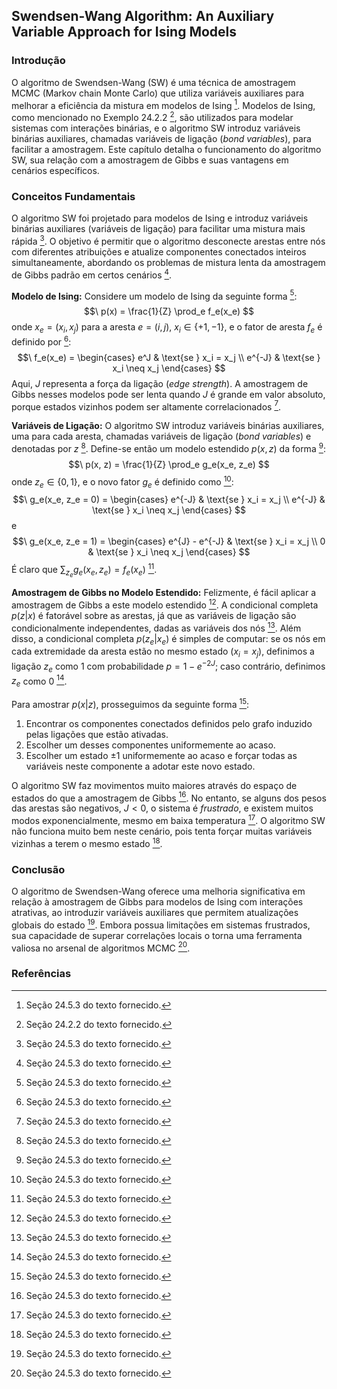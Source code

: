 ## Swendsen-Wang Algorithm: An Auxiliary Variable Approach for Ising Models

### Introdução
O algoritmo de Swendsen-Wang (SW) é uma técnica de amostragem MCMC (Markov chain Monte Carlo) que utiliza variáveis auxiliares para melhorar a eficiência da mistura em modelos de Ising [^24.5.3]. Modelos de Ising, como mencionado no Exemplo 24.2.2 [^2.2.2], são utilizados para modelar sistemas com interações binárias, e o algoritmo SW introduz variáveis binárias auxiliares, chamadas variáveis de ligação (*bond variables*), para facilitar a amostragem. Este capítulo detalha o funcionamento do algoritmo SW, sua relação com a amostragem de Gibbs e suas vantagens em cenários específicos.

### Conceitos Fundamentais
O algoritmo SW foi projetado para modelos de Ising e introduz variáveis binárias auxiliares (variáveis de ligação) para facilitar uma mistura mais rápida [^24.5.3]. O objetivo é permitir que o algoritmo desconecte arestas entre nós com diferentes atribuições e atualize componentes conectados inteiros simultaneamente, abordando os problemas de mistura lenta da amostragem de Gibbs padrão em certos cenários [^24.5.3].

**Modelo de Ising:** Considere um modelo de Ising da seguinte forma [^24.5.3]:
$$\
p(x) = \frac{1}{Z} \prod_e f_e(x_e)
$$
onde $x_e = (x_i, x_j)$ para a aresta $e = (i, j)$, $x_i \in \{+1, -1\}$, e o fator de aresta $f_e$ é definido por [^24.5.3]:
$$\
f_e(x_e) = \begin{cases}
e^J & \text{se } x_i = x_j \\
e^{-J} & \text{se } x_i \neq x_j
\end{cases}
$$
Aqui, $J$ representa a força da ligação (*edge strength*). A amostragem de Gibbs nesses modelos pode ser lenta quando $J$ é grande em valor absoluto, porque estados vizinhos podem ser altamente correlacionados [^24.5.3].

**Variáveis de Ligação:** O algoritmo SW introduz variáveis binárias auxiliares, uma para cada aresta, chamadas variáveis de ligação (*bond variables*) e denotadas por $z$ [^24.5.3]. Define-se então um modelo estendido $p(x, z)$ da forma [^24.5.3]:
$$\
p(x, z) = \frac{1}{Z} \prod_e g_e(x_e, z_e)
$$
onde $z_e \in \{0, 1\}$, e o novo fator $g_e$ é definido como [^24.5.3]:
$$\
g_e(x_e, z_e = 0) = \begin{cases}
e^{-J} & \text{se } x_i = x_j \\
e^{-J} & \text{se } x_i \neq x_j
\end{cases}
$$
e
$$\
g_e(x_e, z_e = 1) = \begin{cases}
e^{J} - e^{-J} & \text{se } x_i = x_j \\
0 & \text{se } x_i \neq x_j
\end{cases}
$$
É claro que $\sum_{z_e} g_e(x_e, z_e) = f_e(x_e)$ [^24.5.3].

**Amostragem de Gibbs no Modelo Estendido:** Felizmente, é fácil aplicar a amostragem de Gibbs a este modelo estendido [^24.5.3]. A condicional completa $p(z|x)$ é fatorável sobre as arestas, já que as variáveis de ligação são condicionalmente independentes, dadas as variáveis dos nós [^24.5.3]. Além disso, a condicional completa $p(z_e|x_e)$ é simples de computar: se os nós em cada extremidade da aresta estão no mesmo estado ($x_i = x_j$), definimos a ligação $z_e$ como 1 com probabilidade $p = 1 - e^{-2J}$; caso contrário, definimos $z_e$ como 0 [^24.5.3].

Para amostrar $p(x|z)$, prosseguimos da seguinte forma [^24.5.3]:
1.  Encontrar os componentes conectados definidos pelo grafo induzido pelas ligações que estão ativadas.
2.  Escolher um desses componentes uniformemente ao acaso.
3.  Escolher um estado $\pm 1$ uniformemente ao acaso e forçar todas as variáveis neste componente a adotar este novo estado.

O algoritmo SW faz movimentos muito maiores através do espaço de estados do que a amostragem de Gibbs [^24.5.3]. No entanto, se alguns dos pesos das arestas são negativos, $J < 0$, o sistema é *frustrado*, e existem muitos modos exponencialmente, mesmo em baixa temperatura [^24.5.3]. O algoritmo SW não funciona muito bem neste cenário, pois tenta forçar muitas variáveis vizinhas a terem o mesmo estado [^24.5.3].

### Conclusão
O algoritmo de Swendsen-Wang oferece uma melhoria significativa em relação à amostragem de Gibbs para modelos de Ising com interações atrativas, ao introduzir variáveis auxiliares que permitem atualizações globais do estado [^24.5.3]. Embora possua limitações em sistemas frustrados, sua capacidade de superar correlações locais o torna uma ferramenta valiosa no arsenal de algoritmos MCMC [^24.5.3].

### Referências
[^24.5.3]: Seção 24.5.3 do texto fornecido.
[^2.2.2]: Seção 24.2.2 do texto fornecido.

<!-- END -->